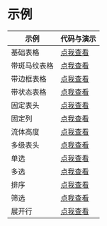 # 示例

| 示例 | 代码与演示 |
| --- | --- |
| 基础表格 | [点我查看](https://fairyever.gitee.io/d2-admin-preview/#/demo/d2-crud/demo1) |
| 带斑马纹表格 | [点我查看](https://fairyever.gitee.io/d2-admin-preview/#/demo/d2-crud/demo2) |
| 带边框表格 | [点我查看](https://fairyever.gitee.io/d2-admin-preview/#/demo/d2-crud/demo3) |
| 带状态表格 | [点我查看](https://fairyever.gitee.io/d2-admin-preview/#/demo/d2-crud/demo4) |
| 固定表头 | [点我查看](https://fairyever.gitee.io/d2-admin-preview/#/demo/d2-crud/demo5) |
| 固定列 | [点我查看](https://fairyever.gitee.io/d2-admin-preview/#/demo/d2-crud/demo6) |
| 流体高度 | [点我查看](https://fairyever.gitee.io/d2-admin-preview/#/demo/d2-crud/demo7) |
| 多级表头 | [点我查看](https://fairyever.gitee.io/d2-admin-preview/#/demo/d2-crud/demo8) |
| 单选 | [点我查看](https://fairyever.gitee.io/d2-admin-preview/#/demo/d2-crud/demo9) |
| 多选 | [点我查看](https://fairyever.gitee.io/d2-admin-preview/#/demo/d2-crud/demo10) |
| 排序 | [点我查看](https://fairyever.gitee.io/d2-admin-preview/#/demo/d2-crud/demo11) |
| 筛选 | [点我查看](https://fairyever.gitee.io/d2-admin-preview/#/demo/d2-crud/demo12) |
| 展开行 | [点我查看](https://fairyever.gitee.io/d2-admin-preview/#/demo/d2-crud/demo13) |

